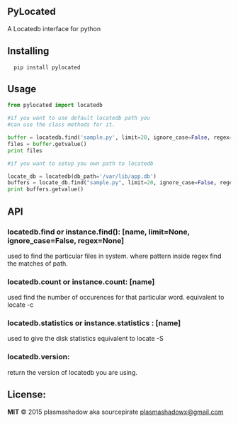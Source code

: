 ## PyLocated

A Locatedb interface for python

## Installing

```
  pip install pylocated

```

## Usage

```python
from pylocated import locatedb

#if you want to use default locatedb path you
#can use the class methods for it.

buffer = locatedb.find('sample.py', limit=20, ignore_case=False, regex=None)
files = buffer.getvalue()
print files

#if you want to setup you own path to locatedb

locate_db = locatedb(db_path='/var/lib/app.db')
buffers = locate_db.find("sample.py", limit=20, ignore_case=False, regex=None)
print buffers.getvalue()

```

## API

### locatedb.find or instance.find(): [name, limit=None, ignore_case=False, regex=None]
   used to find the particular files in system.
   where pattern inside regex find the matches of path.
   
### locatedb.count or instance.count: [name]
   used find the number of occurences for that particular word.
   equivalent to locate -c

### locatedb.statistics or instance.statistics : [name]
   used to give the disk statistics
   equivalent to locate -S
   
### locatedb.version: 
   return the version of locatedb you are using.
   
   
## License:
  <b>MIT</b>
  &copy; 2015 plasmashadow aka sourcepirate
  plasmashadowx@gmail.com
